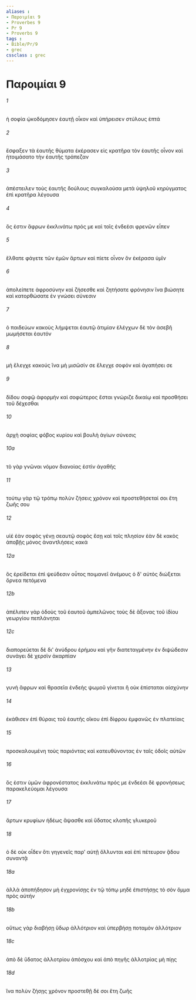 ```yaml
---
aliases : 
- Παροιμίαι 9
- Proverbes 9
- Pr 9
- Proverbs 9
tags : 
- Bible/Pr/9
- grec
cssclass : grec
---
```


# Παροιμίαι 9

###### 1
ἡ σοφία ᾠκοδόμησεν ἑαυτῇ οἶκον καὶ ὑπήρεισεν στύλους ἑπτά
###### 2
ἔσφαξεν τὰ ἑαυτῆς θύματα ἐκέρασεν εἰς κρατῆρα τὸν ἑαυτῆς οἶνον καὶ ἡτοιμάσατο τὴν ἑαυτῆς τράπεζαν
###### 3
ἀπέστειλεν τοὺς ἑαυτῆς δούλους συγκαλούσα μετὰ ὑψηλοῦ κηρύγματος ἐπὶ κρατῆρα λέγουσα
###### 4
ὅς ἐστιν ἄφρων ἐκκλινάτω πρός με καὶ τοῖς ἐνδεέσι φρενῶν εἶπεν
###### 5
ἔλθατε φάγετε τῶν ἐμῶν ἄρτων καὶ πίετε οἶνον ὃν ἐκέρασα ὑμῖν
###### 6
ἀπολείπετε ἀφροσύνην καὶ ζήσεσθε καὶ ζητήσατε φρόνησιν ἵνα βιώσητε καὶ κατορθώσατε ἐν γνώσει σύνεσιν
###### 7
ὁ παιδεύων κακοὺς λήμψεται ἑαυτῷ ἀτιμίαν ἐλέγχων δὲ τὸν ἀσεβῆ μωμήσεται ἑαυτόν
###### 8
μὴ ἔλεγχε κακούς ἵνα μὴ μισῶσίν σε ἔλεγχε σοφόν καὶ ἀγαπήσει σε
###### 9
δίδου σοφῷ ἀφορμήν καὶ σοφώτερος ἔσται γνώριζε δικαίῳ καὶ προσθήσει τοῦ δέχεσθαι
###### 10
ἀρχὴ σοφίας φόβος κυρίου καὶ βουλὴ ἁγίων σύνεσις
###### 10a
τὸ γὰρ γνῶναι νόμον διανοίας ἐστὶν ἀγαθῆς
###### 11
τούτῳ γὰρ τῷ τρόπῳ πολὺν ζήσεις χρόνον καὶ προστεθήσεταί σοι ἔτη ζωῆς σου
###### 12
υἱέ ἐὰν σοφὸς γένῃ σεαυτῷ σοφὸς ἔσῃ καὶ τοῖς πλησίον ἐὰν δὲ κακὸς ἀποβῇς μόνος ἀναντλήσεις κακά
###### 12a
ὃς ἐρείδεται ἐπὶ ψεύδεσιν οὗτος ποιμανεῖ ἀνέμους ὁ δ' αὐτὸς διώξεται ὄρνεα πετόμενα
###### 12b
ἀπέλιπεν γὰρ ὁδοὺς τοῦ ἑαυτοῦ ἀμπελῶνος τοὺς δὲ ἄξονας τοῦ ἰδίου γεωργίου πεπλάνηται
###### 12c
διαπορεύεται δὲ δι' ἀνύδρου ἐρήμου καὶ γῆν διατεταγμένην ἐν διψώδεσιν συνάγει δὲ χερσὶν ἀκαρπίαν
###### 13
γυνὴ ἄφρων καὶ θρασεῖα ἐνδεὴς ψωμοῦ γίνεται ἣ οὐκ ἐπίσταται αἰσχύνην
###### 14
ἐκάθισεν ἐπὶ θύραις τοῦ ἑαυτῆς οἴκου ἐπὶ δίφρου ἐμφανῶς ἐν πλατείαις
###### 15
προσκαλουμένη τοὺς παριόντας καὶ κατευθύνοντας ἐν ταῖς ὁδοῖς αὐτῶν
###### 16
ὅς ἐστιν ὑμῶν ἀφρονέστατος ἐκκλινάτω πρός με ἐνδεέσι δὲ φρονήσεως παρακελεύομαι λέγουσα
###### 17
ἄρτων κρυφίων ἡδέως ἅψασθε καὶ ὕδατος κλοπῆς γλυκεροῦ
###### 18
ὁ δὲ οὐκ οἶδεν ὅτι γηγενεῖς παρ' αὐτῇ ὄλλυνται καὶ ἐπὶ πέτευρον ᾅδου συναντᾷ
###### 18a
ἀλλὰ ἀποπήδησον μὴ ἐγχρονίσῃς ἐν τῷ τόπῳ μηδὲ ἐπιστήσῃς τὸ σὸν ὄμμα πρὸς αὐτήν
###### 18b
οὕτως γὰρ διαβήσῃ ὕδωρ ἀλλότριον καὶ ὑπερβήσῃ ποταμὸν ἀλλότριον
###### 18c
ἀπὸ δὲ ὕδατος ἀλλοτρίου ἀπόσχου καὶ ἀπὸ πηγῆς ἀλλοτρίας μὴ πίῃς
###### 18d
ἵνα πολὺν ζήσῃς χρόνον προστεθῇ δέ σοι ἔτη ζωῆς
